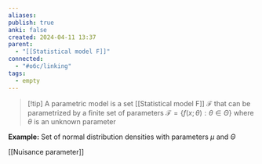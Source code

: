 ```yaml
---
aliases: 
publish: true
anki: false
created: 2024-04-11 13:37
parent:
  - "[[Statistical model F]]"
connected:
  - "#обс/linking"
tags:
  - empty
---
```


> [!tip] A parametric model 
is a set [[Statistical model F]] $\mathcal{F}$ that can be parametrized by a finite set of parameters
$\mathcal{F} = \{ f(x; \theta) : \theta \in \Theta \}$
where $\theta$ is an unknown parameter

**Example:**
Set of normal distribution densities with parameters $\mu$ and $\Theta$


[[Nuisance parameter]]
